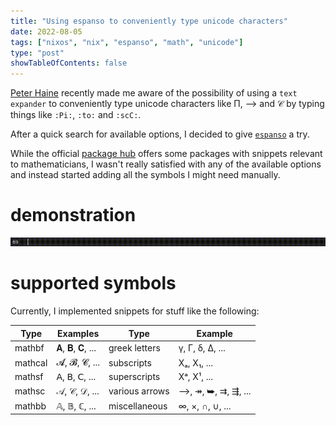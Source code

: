 ```yaml
---
title: "Using espanso to conveniently type unicode characters"
date: 2022-08-05
tags: ["nixos", "nix", "espanso", "math", "unicode"]
type: "post"
showTableOfContents: false
---
```


[Peter Haine](https://math.berkeley.edu/~phaine/) recently made me aware of the possibility of using a ```text expander``` to conveniently type unicode characters like Π, ⟶ and 𝒞 by typing things like ```:Pi:```, ```:to:``` and ```:scC:```.

After a quick search for available options, I decided to give [```espanso```](https://espanso.org/) a try.

While the official [package hub](https://hub.espanso.org/) offers some packages with snippets relevant to mathematicians, I wasn't really satisfied with any of the available options and instead started adding all the symbols I might need manually.


# demonstration

![demo](/images/espanso_demo.gif)

# supported symbols

Currently, I implemented snippets for stuff like the following:

| Type | Examples | Type | Example
| ------- | ------- | ------- | ------- | 
| mathbf | 𝐀, 𝐁, 𝐂, ... | greek letters | γ, Γ, δ, Δ, ... |
| mathcal | 𝓐, 𝓑, 𝓒, ... | subscripts | Xₐ, X₁, ... |
| mathsf | 𝖠, 𝖡, 𝖢, ... | superscripts | Xᵃ, X¹, ... |
| mathsc | 𝒜, 𝒞, 𝒟, ... |  various arrows | ⟶, ↠, ⮩, ⇉, ⇶, ... |
| mathbb | 𝔸, 𝔹, ℂ, ... |  miscellaneous | ∞, ×, ∩, ∪, ... |




